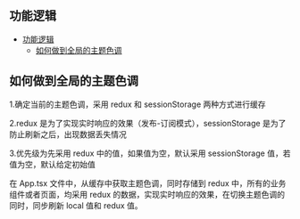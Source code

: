 ## 功能逻辑

- [功能逻辑]()
  - [如何做到全局的主题色调]()

## 如何做到全局的主题色调

1.确定当前的主题色调，采用 redux 和 sessionStorage 两种方式进行缓存

2.redux 是为了实现实时响应的效果（发布-订阅模式），sessionStorage 是为了防止刷新之后，出现数据丢失情况

3.优先级为先采用 redux 中的值，如果值为空，默认采用 sessionStorage 值，若值为空，默认给定初始值

在 App.tsx 文件中，从缓存中获取主题色调，同时存储到 redux 中，所有的业务组件或者页面，均采用 redux 的数据，实现实时响应的效果，在切换主题色调的同时，同步刷新 local 值和 redux 值。
